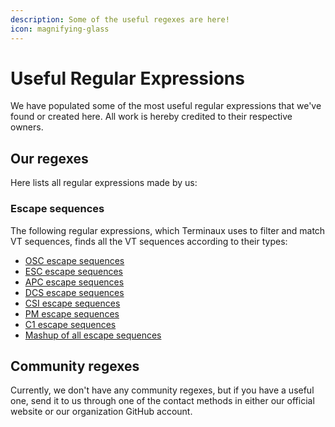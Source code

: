 ```yaml
---
description: Some of the useful regexes are here!
icon: magnifying-glass
---
```


# Useful Regular Expressions

We have populated some of the most useful regular expressions that we've found or created here. All work is hereby credited to their respective owners.

## Our regexes

Here lists all regular expressions made by us:

### Escape sequences

The following regular expressions, which Terminaux uses to filter and match VT sequences, finds all the VT sequences according to their types:

* [OSC escape sequences](https://regexr.com/6qspk)
* [ESC escape sequences](https://regexr.com/6qsve)
* [APC escape sequences](https://regexr.com/6qsrd)
* [DCS escape sequences](https://regexr.com/6qsrm)
* [CSI escape sequences](https://regexr.com/6qstf)
* [PM escape sequences](https://regexr.com/6qsto)
* [C1 escape sequences](https://regexr.com/6qsua)
* [Mashup of all escape sequences](https://regexr.com/6qsvb)

## Community regexes

Currently, we don't have any community regexes, but if you have a useful one, send it to us through one of the contact methods in either our official website or our organization GitHub account.
